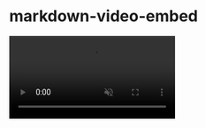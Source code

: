 # markdown-video-embed

<video autoplay playsinline muted>
  <source src="https://raw.githubusercontent.com/mooyoul/markdown-video-embed/master/40291959_880955142292988_937358609260065191_n.mp4" type="video/mp4">
 <source src="/40291959_880955142292988_937358609260065191_n.mp4" type="video/mp4">
</video>
